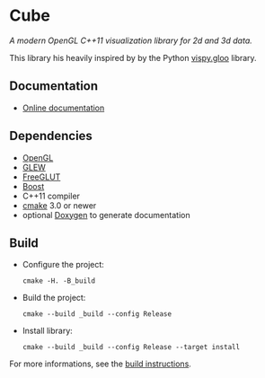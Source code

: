 
Cube
====

*A modern OpenGL C++11 visualization library for 2d and 3d data.*

This library his heavily inspired by by the Python [vispy.gloo](http://vispy.org/) library.

Documentation
-------------

- [Online documentation](http://kiron1.github.io/cube/)

Dependencies
------------

- [OpenGL](http://www.opengl.org/)
- [GLEW](http://www.glew.org/)
- [FreeGLUT](http://freeglut.sf.net)
- [Boost](http://boost.org/)
- C++11 compiler
- [cmake](http://www.cmake.org/) 3.0 or newer
- optional [Doxygen](http://www.doxygen.org/) to generate documentation


Build
-----

- Configure the project:

      cmake -H. -B_build

- Build the project:

      cmake --build _build --config Release

- Install library:

      cmake --build _build --config Release --target install

For more informations, see the [build instructions](http://kiron1.github.io/cube//cube/build.html).


